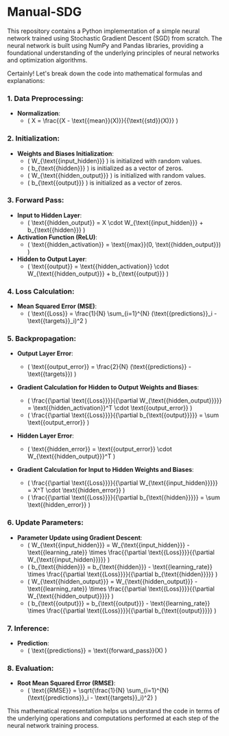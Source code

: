 # Manual-SDG
This repository contains a Python implementation of a simple neural network trained using Stochastic Gradient Descent (SGD) from scratch. The neural network is built using NumPy and Pandas libraries, providing a foundational understanding of the underlying principles of neural networks and optimization algorithms.


Certainly! Let's break down the code into mathematical formulas and explanations:

### 1. Data Preprocessing:
- **Normalization**: 
  - \( X = \frac{{X - \text{{mean}}(X)}}{{\text{{std}}(X)}} \)

### 2. Initialization:
- **Weights and Biases Initialization**: 
  - \( W_{\text{{input\_hidden}}} \) is initialized with random values.
  - \( b_{\text{{hidden}}} \) is initialized as a vector of zeros.
  - \( W_{\text{{hidden\_output}}} \) is initialized with random values.
  - \( b_{\text{{output}}} \) is initialized as a vector of zeros.

### 3. Forward Pass:
- **Input to Hidden Layer**:
  - \( \text{{hidden\_output}} = X \cdot W_{\text{{input\_hidden}}} + b_{\text{{hidden}}} \)
- **Activation Function (ReLU)**:
  - \( \text{{hidden\_activation}} = \text{{max}}(0, \text{{hidden\_output}}) \)
- **Hidden to Output Layer**:
  - \( \text{{output}} = \text{{hidden\_activation}} \cdot W_{\text{{hidden\_output}}} + b_{\text{{output}}} \)

### 4. Loss Calculation:
- **Mean Squared Error (MSE)**:
  - \( \text{{Loss}} = \frac{1}{N} \sum_{i=1}^{N} (\text{{predictions}}_i - \text{{targets}}_i)^2 \)

### 5. Backpropagation:
- **Output Layer Error**:
  - \( \text{{output\_error}} = \frac{2}{N} (\text{{predictions}} - \text{{targets}}) \)
- **Gradient Calculation for Hidden to Output Weights and Biases**:
  - \( \frac{{\partial \text{{Loss}}}}{{\partial W_{\text{{hidden\_output}}}}} = \text{{hidden\_activation}}^T \cdot \text{{output\_error}} \)
  - \( \frac{{\partial \text{{Loss}}}}{{\partial b_{\text{{output}}}}} = \sum \text{{output\_error}} \)

- **Hidden Layer Error**:
  - \( \text{{hidden\_error}} = \text{{output\_error}} \cdot W_{\text{{hidden\_output}}}^T \)
- **Gradient Calculation for Input to Hidden Weights and Biases**:
  - \( \frac{{\partial \text{{Loss}}}}{{\partial W_{\text{{input\_hidden}}}}} = X^T \cdot \text{{hidden\_error}} \)
  - \( \frac{{\partial \text{{Loss}}}}{{\partial b_{\text{{hidden}}}}} = \sum \text{{hidden\_error}} \)

### 6. Update Parameters:
- **Parameter Update using Gradient Descent**:
  - \( W_{\text{{input\_hidden}}} = W_{\text{{input\_hidden}}} - \text{{learning\_rate}} \times \frac{{\partial \text{{Loss}}}}{{\partial W_{\text{{input\_hidden}}}}} \)
  - \( b_{\text{{hidden}}} = b_{\text{{hidden}}} - \text{{learning\_rate}} \times \frac{{\partial \text{{Loss}}}}{{\partial b_{\text{{hidden}}}}} \)
  - \( W_{\text{{hidden\_output}}} = W_{\text{{hidden\_output}}} - \text{{learning\_rate}} \times \frac{{\partial \text{{Loss}}}}{{\partial W_{\text{{hidden\_output}}}}} \)
  - \( b_{\text{{output}}} = b_{\text{{output}}} - \text{{learning\_rate}} \times \frac{{\partial \text{{Loss}}}}{{\partial b_{\text{{output}}}}} \)

### 7. Inference:
- **Prediction**:
  - \( \text{{predictions}} = \text{{forward\_pass}}(X) \)

### 8. Evaluation:
- **Root Mean Squared Error (RMSE)**:
  - \( \text{{RMSE}} = \sqrt{\frac{1}{N} \sum_{i=1}^{N} (\text{{predictions}}_i - \text{{targets}}_i)^2} \)

This mathematical representation helps us understand the code in terms of the underlying operations and computations performed at each step of the neural network training process.
